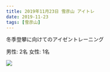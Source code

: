 ```yaml
---
title: 2019年11月23日 雪彦山 アイトレ
date: 2019-11-23
tags: [雪彦山]
---
```


冬季登攀に向けてのアイゼントレーニング

男性: 2名
女性: 1名

![](/2019/11/23/20191123/1.jpg)

